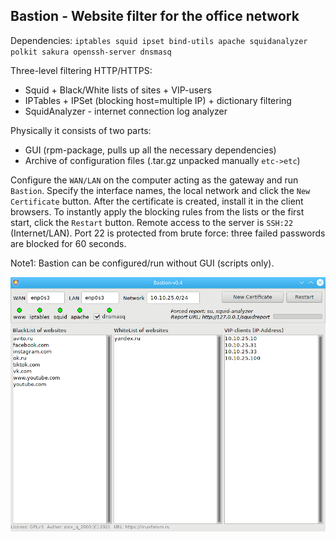 Bastion - Website filter for the office network
--
Dependencies: `iptables squid ipset bind-utils apache squidanalyzer polkit sakura openssh-server dnsmasq`

Three-level filtering HTTP/HTTPS:
+ Squid + Black/White lists of sites + VIP-users
+ IPTables + IPSet (blocking host=multiple IP) + dictionary filtering
+ SquidAnalyzer - internet connection log analyzer

Physically it consists of two parts:
+ GUI (rpm-package, pulls up all the necessary dependencies)
+ Archive of configuration files (.tar.gz unpacked manually `etc->etc`)

Configure the `WAN/LAN` on the computer acting as the gateway and run `Bastion`. Specify the interface names, the local network and click the `New Certificate` button. After the certificate is created, install it in the client browsers. To instantly apply the blocking rules from the lists or the first start, click the `Restart` button. Remote access to the server is `SSH:22` (Internet/LAN). Port 22 is protected from brute force: three failed passwords are blocked for 60 seconds.

Note1: Bastion can be configured/run without GUI (scripts only).

![](https://github.com/AKotov-dev/bastion/blob/main/ScreenShot.png)
